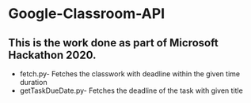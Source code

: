 # Google-Classroom-API
## This is the work done as part of Microsoft Hackathon 2020.
* fetch.py- Fetches the classwork with deadline within the given time duration
* getTaskDueDate.py- Fetches the deadline of the task with given title
